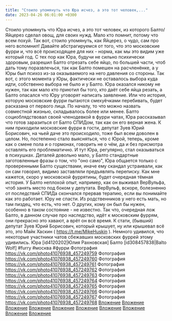 ```yaml
---
title: "Стоило упомянуть что Юра исчез, а это тот человек,..."
date: 2023-04-26 06:01:00 +0300
---
```


Стоило упомянуть что Юра исчез, а это тот человек, из которого Балто/Яйцерез сделал овощ, для своих нужд. Мало кто помнит, потому что всем похуй. Так вот, стоило упомянуть, как Яйцерез, о чудо, сам про него вспомнил!
Давайте абстрагируемся от того, что это московские фурри и, что всё происходящее для них - норма, как мы это видим уже который год.
С тех пор как Юра, будучи не сильно психически здоровым, разрешил Балто отрезать себе яйцо, по большей части, чтоб дать тому поразвлечься, так как Балто помешен на расчленёнке, а у Юры был психоз из-за оказываемого на него давления со стороны. Так вот, с этого момента у Юры, фактически не оставалось выбора куда идти, собственно выбора не было и у Балто. Юра оказался никому не нужен, так как мало кто приютил бы того, кто даёт себе яйца резать, а Балто опасался что Юру уговорят написать заявление. Или что история, которую московские фурри пытаются смехуёчками перебивать, будет расказана от первого лица.
По началу, то что можно назвать совместной жизнью, складывалось более или менее. Балто социоблядствовал своей членодевкой в фурри чатах, Юра рассказывал что готов заразиться от Балто СПИДом, так как он его верная жена. К ним приходили московские фурри в гости, депутат Зуев Юрий Борисович, на чьей даче это происходило, тоже был всем доволен в целом.
Но, постепенно стало выясняться, что с Юрой, теперь, кроме как о смене пола и о гормонах, говорить не о чём, да и без присмотра оставлять его проблематично. И тут Юра, регулярно, стал оказываться в психушках. Деталей довольно мало, у Балто стандартные заготовленные фразы о том, что "оно само", Юра общается только с проверенными Балто существами, иначе ему скандал устраивали, как он сам говорил, видимо заставляли предъявлять переписку.
Как мне кажется, скоро у московской фуррятины, будет очередная тёмная история. У Балто неплохой опыт, например, как он выживал ВерВульфа, чтоб занять место под боком у депутата. ВерВульф, вскоре, болезненно от последствий СПИДа скончался прервав терапию, если вы понимайте как это работает.
Юру не спасти. Из родственников у него есть мать, но там пиздец, что есть, что нет. О других, кому он был бы нужен, особенно в таком состояние - не известно. Так что, очередная лож Балто, в данном случае про наследство, идёт к московским фуррям, они прекрасно это хавают, а врёт он всё время.
К стати, (бывший) депутат Зуев Юрий Борисович, который крышует, ну или крышевал всё это, это Майк Хаскин ( https://t.me/MikeHuskin ). Немного удивился, что некоторые участники чатов сбежавших московских фуррей этому удивились.
Юра [id4120202|Юлия Рахновская]
Балто [id308457838|Balto Wolf]
#furry #москва #фурри
Фотография
<a class="vk-attach" href="https://vk.com/photo41076938_457249759">https://vk.com/photo41076938_457249759</a>
Фотография
<a class="vk-attach" href="https://vk.com/photo41076938_457249760">https://vk.com/photo41076938_457249760</a>
Фотография
<a class="vk-attach" href="https://vk.com/photo41076938_457249761">https://vk.com/photo41076938_457249761</a>
Фотография
<a class="vk-attach" href="https://vk.com/photo41076938_457249762">https://vk.com/photo41076938_457249762</a>
Фотография
<a class="vk-attach" href="https://vk.com/photo41076938_457249763">https://vk.com/photo41076938_457249763</a>
Фотография
<a class="vk-attach" href="https://vk.com/photo41076938_457249764">https://vk.com/photo41076938_457249764</a>
Фотография
<a class="vk-attach" href="https://vk.com/photo41076938_457249765">https://vk.com/photo41076938_457249765</a>
Фотография
<a class="vk-attach" href="https://vk.com/photo41076938_457249766">https://vk.com/photo41076938_457249766</a>
Фотография
<a class="vk-attach" href="https://vk.com/photo41076938_457249767">https://vk.com/photo41076938_457249767</a>
Фотография
<a class="vk-attach" href="https://vk.com/photo41076938_457249768">https://vk.com/photo41076938_457249768</a>
<a class="vk-attach" href="https://vk.com/photo41076938_457249759">Вложение</a>
<a class="vk-attach" href="https://vk.com/photo41076938_457249760">Вложение</a>
<a class="vk-attach" href="https://vk.com/photo41076938_457249761">Вложение</a>
<a class="vk-attach" href="https://vk.com/photo41076938_457249762">Вложение</a>
<a class="vk-attach" href="https://vk.com/photo41076938_457249763">Вложение</a>
<a class="vk-attach" href="https://vk.com/photo41076938_457249764">Вложение</a>
<a class="vk-attach" href="https://vk.com/photo41076938_457249765">Вложение</a>
<a class="vk-attach" href="https://vk.com/photo41076938_457249766">Вложение</a>
<a class="vk-attach" href="https://vk.com/photo41076938_457249767">Вложение</a>
<a class="vk-attach" href="https://vk.com/photo41076938_457249768">Вложение</a>
